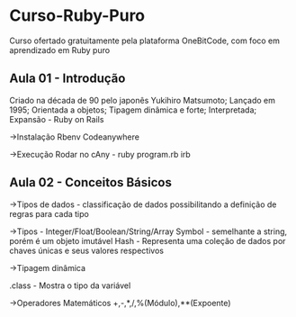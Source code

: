 # Curso-Ruby-Puro
Curso ofertado gratuitamente pela plataforma OneBitCode, com foco em aprendizado em Ruby puro

## Aula 01 - Introdução

Criado na década de 90 pelo japonês Yukihiro Matsumoto;
Lançado em 1995;
Orientada a objetos;
Tipagem dinâmica e forte;
Interpretada;
Expansão - Ruby on Rails

->Instalação
Rbenv
Codeanywhere

->Execução
Rodar no cAny - ruby program.rb
irb

## Aula 02 - Conceitos Básicos

->Tipos de dados - classificação de dados possibilitando a definição de 
regras para cada tipo

->Tipos - Integer/Float/Boolean/String/Array
Symbol - semelhante a string, porém é um objeto imutável
Hash - Representa uma coleção de dados por chaves únicas e 
seus valores respectivos

->Tipagem dinâmica

.class - Mostra o tipo da variável

->Operadores Matemáticos
+,-,*,/,%(Módulo),**(Expoente)
